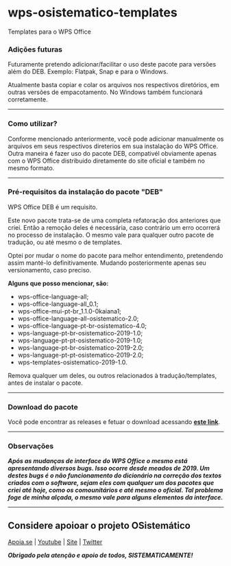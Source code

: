 # wps-osistematico-templates
Templates para o WPS Office

### Adições futuras

Futuramente pretendo adicionar/facilitar o uso deste pacote para versões além do DEB. Exemplo: Flatpak, Snap e para o Windows.

Atualmente basta copiar e colar os arquivos nos respectivos diretórios, em outras versões de empacotamento. No Windows também funcionará corretamente.

***

### Como utilizar?

Conforme mencionado anteriormente, você pode adicionar manualmente os arquivos em seus respectivos direterios em sua instalação do WPS Office. Outra maneira é fazer uso do pacote DEB, compativél obviamente apenas com o WPS Office distribuido diretamente do site oficial e também no mesmo formato.

***

### Pré-requisitos da instalação do pacote "DEB"

WPS Office DEB é um requisito. 

Este novo pacote trata-se de uma completa refatoração dos anteriores que criei. Então a remoção deles é necessária, caso contrário um erro ocorrerá no processo de instalação. O mesmo vale para qualquer outro pacote de tradução, ou até mesmo o de templates.

Optei por mudar o nome do pacote para melhor entendimento, pretendendo assim manté-lo definitivamente. Mudando posteriormente apenas seu versionamento, caso preciso.

**Alguns que posso mencionar, são:**

* wps-office-language-all;
* wps-office-language-all_0.1;
* wps-office-mui-pt-br_1.1.0-0kaiana1;
* wps-office-language-all-osistematico-2.0;
* wps-office-language-pt-br-osistematico-4.0;
* wps-language-pt-br-osistematico-2019-1.0;
* wps-language-pt-pt-osistematico-2019-1.0;
* wps-language-pt-br-osistematico-2019-2.0;
* wps-language-pt-pt-osistematico-2019-2.0;
* wps-templates-osistematico-2019-1.0.

Remova qualquer um deles, ou outros relacionados à tradução/templates, antes de instalar o pacote.

***

### Download do pacote

Você pode encontrar as releases e fetuar o download acessando **[este link](https://github.com/HenriqueAD7/wps-osistematico-templates/releases)**.

***

### Observações 

**_Após as mudanças de interface do WPS Office o mesmo está apresentando diversos bugs. Isso ocorre desde meados de 2019. Um destes bugs é o não funcionamento do dicionário na correção dos textos criados com o software, sejam eles com qualquer um dos pacotes que criei até hoje, como os comounitários e até mesmo o oficial. Tal problema foge de minha alçada, o mesmo vale para alguns elementos da interface._**

***

## Considere apoioar o projeto OSistemático

[Apoia.se](https://apoia.se/osistematico) |
[Youtube](https://www.youtube.com/OSistematico) |
[Site](http://www.osistematico.com.br/) |
[Twitter](https://twitter.com/henriquead7)

***Obrigado pela atenção e apoio de todos, SISTEMATICAMENTE!***
